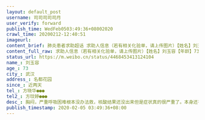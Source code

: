```yaml
---
layout: default_post
username: 司司司司司月
user_verify: forward
publish_time: WedFeb0503:49:36+08002020
crawl_time: 20200212-12:40:51
imageurl: 
content_brief: 肺炎患者求助超话 求助人信息（若有相关化验单，请上传图片）【姓名】刘玉容【年龄】73【所在城市】武汉【所在小区、社区】名都花园【患病时间】近两天【联系方式】 方晓华：●●●【其他紧急联系人】方玟婷：●●●【病情描述】 胸闷，严重呼吸困难  根本没办法救，核酸结果还 ...全文
content_full_raw: 求助人信息（若有相关化验单，请上传图片）【姓名】刘玉容【年龄】73【所在城市】武汉【所在小区、社区】名都花园【患病时间】近两天【联系方式】方晓华：●●●【其他紧急联系人】方玟婷：●●●【病情描述】胸闷，严重呼吸困难根本没办法救，核酸结果还没出来但是症状真的很严重了。本身还有三高心脏病高血压，真的很害怕她走了。
status_url: https://m.weibo.cn/status/4468453413124104
name_: 刘玉容
age_: 73
city_: 武汉
address_: 名都花园
since_: 近两天
tel_: 方晓华●●●
tel2_: 方玟婷●●●
desc_: 胸闷，严重呼吸困难根本没办法救，核酸结果还没出来但是症状真的很严重了。本身还有三高心脏病高血压，真的很害怕她走了。
publish_timestamp: 2020-02-05 03:49:36+08:00
---
```

